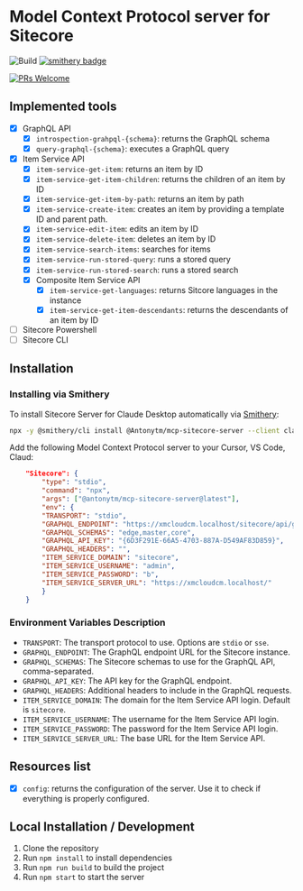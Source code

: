 # Model Context Protocol server for Sitecore

![Build](https://github.com/antonytm/mcp-sitecore-server/actions/workflows/publish-npm.yml/badge.svg)
[![smithery badge](https://smithery.ai/badge/@Antonytm/mcp-sitecore-server)](https://smithery.ai/server/@Antonytm/mcp-sitecore-server)

[![PRs Welcome](https://img.shields.io/badge/PRs-welcome-brightgreen.svg)](CONTRIBUTING.md)

## Implemented tools

- [x] GraphQL API
  - [x] `introspection-grahpql-{schema}`: returns the GraphQL schema
  - [x] `query-graphql-{schema}`: executes a GraphQL query
- [x] Item Service API
  - [x] `item-service-get-item`: returns an item by ID
  - [x] `item-service-get-item-children`: returns the children of an item by ID
  - [x] `item-service-get-item-by-path`: returns an item by path
  - [x] `item-service-create-item`: creates an item by providing a template ID and parent path.
  - [x] `item-service-edit-item`: edits an item by ID
  - [x] `item-service-delete-item`: deletes an item by ID
  - [x] `item-service-search-items`: searches for items
  - [x] `item-service-run-stored-query`: runs a stored query
  - [x] `item-service-run-stored-search`: runs a stored search
  - [x] Composite Item Service API
    - [x] `item-service-get-languages`: returns Sitcore languages in the instance
    - [x] `item-service-get-item-descendants`: returns the descendants of an item by ID
- [ ] Sitecore Powershell
- [ ] Sitecore CLI

## Installation

### Installing via Smithery

To install Sitecore Server for Claude Desktop automatically via [Smithery](https://smithery.ai/server/@Antonytm/mcp-sitecore-server):

```bash
npx -y @smithery/cli install @Antonytm/mcp-sitecore-server --client claude
```

Add the following Model Context Protocol server to your Cursor, VS Code, Claud:

```json
    "Sitecore": {
        "type": "stdio",
        "command": "npx",
        "args": ["@antonytm/mcp-sitecore-server@latest"],
        "env": {
        "TRANSPORT": "stdio",
        "GRAPHQL_ENDPOINT": "https://xmcloudcm.localhost/sitecore/api/graph/",
        "GRAPHQL_SCHEMAS": "edge,master,core",
        "GRAPHQL_API_KEY": "{6D3F291E-66A5-4703-887A-D549AF83D859}",
        "GRAPHQL_HEADERS": "",
        "ITEM_SERVICE_DOMAIN": "sitecore",
        "ITEM_SERVICE_USERNAME": "admin",
        "ITEM_SERVICE_PASSWORD": "b",
        "ITEM_SERVICE_SERVER_URL": "https://xmcloudcm.localhost/"
        }
    }
```

### Environment Variables Description

- `TRANSPORT`: The transport protocol to use. Options are `stdio` or `sse`.
- `GRAPHQL_ENDPOINT`: The GraphQL endpoint URL for the Sitecore instance.
- `GRAPHQL_SCHEMAS`: The Sitecore schemas to use for the GraphQL API, comma-separated.
- `GRAPHQL_API_KEY`: The API key for the GraphQL endpoint.
- `GRAPHQL_HEADERS`: Additional headers to include in the GraphQL requests.
- `ITEM_SERVICE_DOMAIN`: The domain for the Item Service API login. Default is `sitecore`.
- `ITEM_SERVICE_USERNAME`: The username for the Item Service API login.
- `ITEM_SERVICE_PASSWORD`: The password for the Item Service API login.
- `ITEM_SERVICE_SERVER_URL`: The base URL for the Item Service API.

## Resources list

- [x] `config`: returns the configuration of the server. Use it to check if everything is properly configured.

## Local Installation / Development

1. Clone the repository
2. Run `npm install` to install dependencies
3. Run `npm run build` to build the project
4. Run `npm start` to start the server
